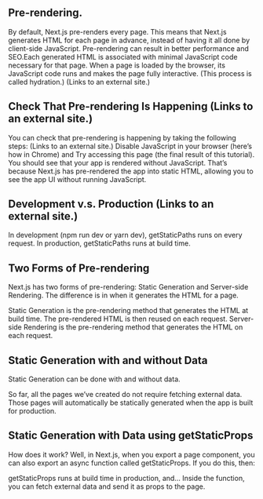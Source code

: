
## Pre-rendering.
By default, Next.js pre-renders every page. This means that Next.js generates HTML for each page in advance, instead of having it all done by client-side JavaScript. Pre-rendering can result in better performance and SEO.Each generated HTML is associated with minimal JavaScript code necessary for that page. When a page is loaded by the browser, its JavaScript code runs and makes the page fully interactive. (This process is called hydration.) (Links to an external site.)

## Check That Pre-rendering Is Happening (Links to an external site.)
You can check that pre-rendering is happening by taking the following steps: (Links to an external site.)
Disable JavaScript in your browser (here’s how in Chrome) and Try accessing this page (the final result of this tutorial). You should see that your app is rendered without JavaScript. That’s because Next.js has pre-rendered the app into static HTML, allowing you to see the app UI without running JavaScript.

## Development v.s. Production (Links to an external site.)
In development (npm run dev or yarn dev), getStaticPaths runs on every request.
In production, getStaticPaths runs at build time.

## Two Forms of Pre-rendering
Next.js has two forms of pre-rendering: Static Generation and Server-side Rendering. The difference is in when it generates the HTML for a page.

Static Generation is the pre-rendering method that generates the HTML at build time. The pre-rendered HTML is then reused on each request. Server-side Rendering is the pre-rendering method that generates the HTML on each request.

## Static Generation with and without Data
Static Generation can be done with and without data.

So far, all the pages we’ve created do not require fetching external data. Those pages will automatically be statically generated when the app is built for production.

## Static Generation with Data using getStaticProps
How does it work? Well, in Next.js, when you export a page component, you can also export an async function called getStaticProps. If you do this, then:

getStaticProps runs at build time in production, and… Inside the function, you can fetch external data and send it as props to the page.
